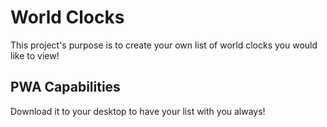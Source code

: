 # World Clocks

This project's purpose is to create your own list of world clocks you would like to view!

## PWA Capabilities
Download it to your desktop to have your list with you always!



